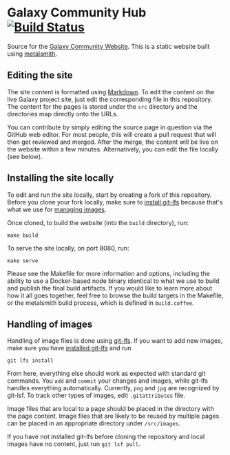 # Galaxy Community Hub [![Build Status](https://jenkins.galaxyproject.org/buildStatus/icon?job=galaxy-site)](https://jenkins.galaxyproject.org/job/galaxy-site/)

Source for the [Galaxy Community Website](https://new.galaxyproject.org/). This
is a static website built using [metalsmith][1].

## Editing the site

The site content is formatted using
[Markdown](https://en.wikipedia.org/wiki/Markdown). To edit the content on the
live Galaxy project site, just edit the corresponding file in this repository.
The content for the pages is stored under the `src` directory and the
directories map directly onto the URLs.

You can contribute by simply editing the source page in question via the GitHub
web editor. For most people, this will create a pull request that will
then get reviewed and merged. After the merge, the content will be live on the
website within a few minutes. Alternatively, you can edit the file locally
(see below).

## Installing the site locally

To edit and run the site locally, start by creating a fork of this
repository. Before you clone your fork locally, make sure to
[install git-lfs](https://packagecloud.io/github/git-lfs/install) because
that's what we use for [managing images](#handling-of-images).

Once cloned, to build the website (into the `build` directory), run:

```
make build
```

To serve the site locally, on port 8080, run:

```
make serve
```

Please see the Makefile for more information and options, including the ability
to use a Docker-based node binary identical to what we use to build and publish
the final build artifacts. If you would like to learn more about how it all
goes together, feel free to browse the build targets in the Makefile, or the
metalsmith build process, which is defined in `build.coffee`.

## Handling of images

Handling of image files is done using [git-lfs](https://git-lfs.github.com/).
If you want to add new images, make sure you have
[installed git-lfs](https://packagecloud.io/github/git-lfs/install) and run

```
git lfs install
```

From here, everything else should work as expected with standard git commands.
You `add` and `commit` your changes and images, while git-lfs handles
everything automatically. Currently, `png` and `jpg` are recognized by git-lsf.
To track other types of images, edit `.gitattributes` file.

Image files that are local to a page should be placed in the directory with the
page content. Image files that are likely to be reused by multiple pages can be
placed in an appropriate directory under `/src/images`.

If you have not installed git-lfs before cloning the repository and local
images have no content, just run `git lsf pull`.


[1]: http://www.metalsmith.io/
